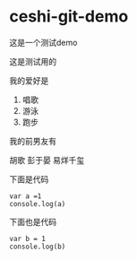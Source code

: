 # ceshi-git-demo
这是一个测试demo


这是测试用的

我的爱好是

1. 唱歌
2. 游泳
3. 跑步

我的前男友有

胡歌
彭于晏
易烊千玺

下面是代码

    var a =1
    console.log(a)


下面也是代码
```
var b = 1
console.log(b)
```
